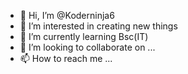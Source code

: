 - 👋 Hi, I’m @Koderninja6
- 👀 I’m interested in creating new things 
- 🌱 I’m currently learning Bsc(IT)
- 💞️ I’m looking to collaborate on ...
- 📫 How to reach me ...

<!---
Koderninja6/Koderninja6 is a ✨ special ✨ repository because its `README.md` (this file) appears on your GitHub profile.
You can click the Preview link to take a look at your changes.
--->
